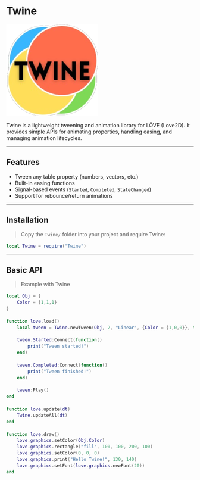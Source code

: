 # Twine

![Twine Logo](./assets/logo.png)

Twine is a lightweight tweening and animation library for LÖVE (Love2D). It provides simple APIs for animating properties, handling easing, and managing animation lifecycles.

---

## Features

- Tween any table property (numbers, vectors, etc.)
- Built-in easing functions
- Signal-based events (`Started`, `Completed`, `StateChanged`)
- Support for rebounce/return animations

---

## Installation

>Copy the `Twine/` folder into your project and require Twine:

```lua
local Twine = require("Twine")
````

---

## Basic API

>Example with Twine
```lua
local Obj = {
    Color = {1,1,1}
}

function love.load()
    local tween = Twine.newTween(Obj, 2, "Linear", {Color = {1,0,0}}, true, {Color = {1,1,1}})

    tween.Started:Connect(function()
        print("Tween started!")
    end)

    tween.Completed:Connect(function()
        print("Tween finished!")
    end)

    tween:Play()
end

function love.update(dt)
    Twine.updateAll(dt)
end

function love.draw()
    love.graphics.setColor(Obj.Color)
    love.graphics.rectangle("fill", 100, 100, 200, 100) 
    love.graphics.setColor(0, 0, 0)
    love.graphics.print("Hello Twine!", 130, 140) 
    love.graphics.setFont(love.graphics.newFont(20))
end
```
